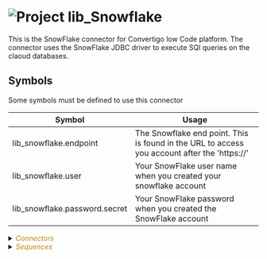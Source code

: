
# ![](https://github.com/convertigo/convertigo/blob/develop/engine/src/com/twinsoft/convertigo/beans/core/images/project_color_16x16.png?raw=true "Project") lib_Snowflake

This is the SnowFlake connector for Convertigo low Code platform. The connector uses the SnowFlake JDBC driver  to execute SQl queries on the claoud databases.

## Symbols

Some symbols must be defined to use this connector

|Symbol     | Usage                 |
|------------|----------------------|
| lib_snowflake.endpoint | The Snowflake end point. This is found in the URL to access you account after the 'https://' |
| lib_snowflake.user | Your SnowFlake user name when you created your snowflake account |
| lib_snowflake.password.secret | Your SnowFlake password when you created the SnowFlake account |



<details><summary><span style="color:DarkGoldenRod"><i>Connectors</i></span></summary><blockquote><p>


## ![](https://github.com/convertigo/convertigo/blob/develop/engine/src/com/twinsoft/convertigo/beans/connectors/images/sqlconnector_color_16x16.png?raw=true "SqlConnector") SnowFlakeConnector

Connector definitions

<details><summary><span style="color:DarkGoldenRod"><i>Transactions</i></span></summary><blockquote><p>


<details><summary><b>ExecuteQuery</b></summary><blockquote><p>


### ![](https://github.com/convertigo/convertigo/blob/develop/engine/src/com/twinsoft/convertigo/beans/transactions/images/sqltransaction_color_16x16.png?raw=true "SqlTransaction") ExecuteQuery



<span style="color:DarkGoldenRod">Variables</span>

<table>
<tr>
<th>
name
</th>
<th>
comment
</th>
</tr>
<tr>
<td>
<img src="https://github.com/convertigo/convertigo/blob/develop/engine/src/com/twinsoft/convertigo/beans/variables/images/variable_color_16x16.png?raw=true "  alt="RequestableVariable" >&nbsp;query
</td>
<td>

</td>
</tr>
<tr>
<td>
<img src="https://github.com/convertigo/convertigo/blob/develop/engine/src/com/twinsoft/convertigo/beans/variables/images/variable_color_16x16.png?raw=true "  alt="RequestableVariable" >&nbsp;schema
</td>
<td>

</td>
</tr>
</table>

</p></blockquote></details>

<details><summary><b>TestDatabase</b> : A test Transaction to return data from the SnowFlake Sample database</summary><blockquote><p>


### ![](https://github.com/convertigo/convertigo/blob/develop/engine/src/com/twinsoft/convertigo/beans/transactions/images/sqltransaction_color_16x16.png?raw=true "SqlTransaction") TestDatabase

A test Transaction to return data from the SnowFlake Sample database
</p></blockquote></details>
</p></blockquote></details>
</p></blockquote></details>

<details><summary><span style="color:DarkGoldenRod"><i>Sequences</i></span></summary><blockquote><p>


## ![](https://github.com/convertigo/convertigo/blob/develop/engine/src/com/twinsoft/convertigo/beans/sequences/images/genericsequence_color_16x16.png?raw=true "GenericSequence") ExecuteQuery

Executes a Query on SnowFlake. The query must be in SQL format and you must provide the schema and the query itself


<span style="color:DarkGoldenRod">Variables</span>

<table>
<tr>
<th>
name
</th>
<th>
comment
</th>
</tr>
<tr>
<td>
<img src="https://github.com/convertigo/convertigo/blob/develop/engine/src/com/twinsoft/convertigo/beans/variables/images/variable_color_16x16.png?raw=true "  alt="RequestableVariable" >&nbsp;Query
</td>
<td>

</td>
</tr>
<tr>
<td>
<img src="https://github.com/convertigo/convertigo/blob/develop/engine/src/com/twinsoft/convertigo/beans/variables/images/variable_color_16x16.png?raw=true "  alt="RequestableVariable" >&nbsp;Schema
</td>
<td>

</td>
</tr>
</table>

</p></blockquote></details>
